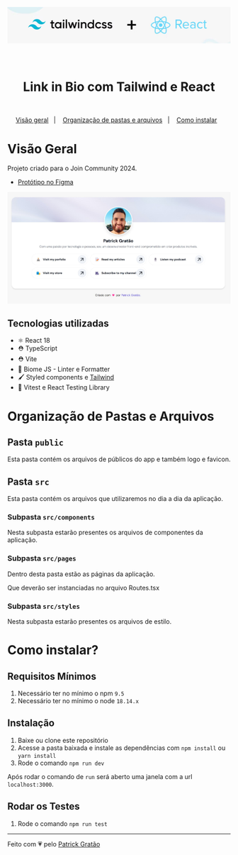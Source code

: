 <h1 align="center" >
    <br />
      <img alt="big brain" src=".github/bg.jpg" />
    <br /><br />
</h1>

<h1 align="center">
    Link in Bio com Tailwind e React
</h1>
<br/>
<p align="center">
  <a href="#visão-geral">Visão geral</a>&nbsp;&nbsp;&nbsp;|&nbsp;&nbsp;&nbsp;
  <a href="#organização-de-pastas-e-arquivos">Organização de pastas e arquivos</a>&nbsp;&nbsp;&nbsp;|&nbsp;&nbsp;&nbsp;
  <a href="#como-instalar?">Como instalar</a>&nbsp;&nbsp;&nbsp;
</p>

# Visão Geral

Projeto criado para o Join Community 2024.

- [Protótipo no Figma](https://www.figma.com/design/VcuQK0pTmzsgMJjfYFDJE5/Link-In-bio?node-id=1-5&t=O4JARphyhPBjJEVs-1)

![Link in Bio](./.github/lkb.jpg)

## Tecnologias utilizadas

- ⚛️ React 18
- ⛑ TypeScript
- ⛑ Vite
- 📏 Biome JS - Linter e Formatter
- 🖌 Styled components e [Tailwind](https://tailwindcss.com/)
- 🧪 Vitest e React Testing Library

# Organização de Pastas e Arquivos

## Pasta `public`

Esta pasta contém os arquivos de públicos do app e também logo e favicon.

## Pasta `src`

Esta pasta contém os arquivos que utilizaremos no dia a dia da aplicação.

### Subpasta `src/components`

Nesta subpasta estarão presentes os arquivos de componentes da aplicação.

### Subpasta `src/pages`

Dentro desta pasta estão as páginas da aplicação.

Que deverão ser instanciadas no arquivo Routes.tsx

### Subpasta `src/styles`

Nesta subpasta estarão presentes os arquivos de estilo.

# Como instalar?

## Requisitos Mínimos

1. Necessário ter no mínimo o npm `9.5`
2. Necessário ter no mínimo o node `18.14.x`

## Instalação

1.  Baixe ou clone este repositório
2.  Acesse a pasta baixada e instale as dependências com `npm install` ou `yarn install`
3.  Rode o comando `npm run dev`

Após rodar o comando de `run` será aberto uma janela com a url `localhost:3000`.

## Rodar os Testes

1.  Rode o comando `npm run test`

---

Feito com 💗 pelo [Patrick Gratão](https://www.linkedin.com/in/patrickgratao/)
